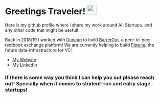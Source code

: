 # Greetings Traveler! <img src="https://raw.githubusercontent.com/MartinHeinz/MartinHeinz/master/wave.gif" width="30px">

<!--
**DMH42/DMH42** is a ✨ _special_ ✨ repository because its `README.md` (this file) appears on your GitHub profile.

Here are some ideas to get you started:

- 🔭 I’m currently working on ...
- 🌱 I’m currently learning ...
- 👯 I’m looking to collaborate on ...
- 🤔 I’m looking for help with ...
- 💬 Ask me about ...
- 📫 How to reach me: ...
- 😄 Pronouns: ...
- ⚡ Fun fact: ...
-->
<!--
<img align="center" src="https://github-readme-stats.vercel.app/api?username=dmh42&show_icons=true&theme=dracula" style="width:300pxheight:300px;">
-->


<div> 
<p>Here is my github profile where I share my work around AI, Startups, and any other code that might be useful!</p>
 
 
Back in 2018/19 I worked with [Duncan](https://github.com/duncangrubbs) to build [BarterOut](https://github.com/BarterOut), a peer-to-peer textbook exchange platform! We are currently helping to build [Flowlie](https://www.flowlie.com/), the future data-infrastructure for VC!

  * [My Website](https://www.munoz.ai)
  * [My LinkedIn](https://www.linkedin.com/in/munozai)
  
 ### If there is some way you think I can help you out please reach out! Specially when it comes to student-run and ealry stage startups!


<!--
<img align="center" src="https://github-readme-stats.vercel.app/api/top-langs/?username=dmh42&theme=dracula&include_all_commits=true&count_private=true">
-->
</div>
